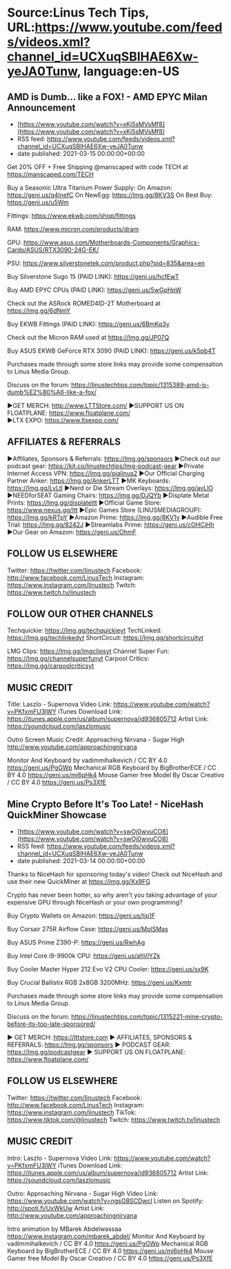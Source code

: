# Source:Linus Tech Tips, URL:https://www.youtube.com/feeds/videos.xml?channel_id=UCXuqSBlHAE6Xw-yeJA0Tunw, language:en-US

## AMD is Dumb… like a FOX! - AMD EPYC Milan Announcement
 - [https://www.youtube.com/watch?v=xKj5sMVsMf8](https://www.youtube.com/watch?v=xKj5sMVsMf8)
 - RSS feed: https://www.youtube.com/feeds/videos.xml?channel_id=UCXuqSBlHAE6Xw-yeJA0Tunw
 - date published: 2021-03-15 00:00:00+00:00

Get 20% OFF + Free Shipping @manscaped with code TECH at https://manscaped.com/TECH

Buy a Seasonic Ultra Titanium Power Supply:
On Amazon: https://geni.us/q4lnefC
On NewEgg: https://lmg.gg/8KV3S
On Best Buy: https://geni.us/u5Wm


Fittings: https://www.ekwb.com/shop/fittings

RAM: https://www.micron.com/products/dram

GPU: https://www.asus.com/Motherboards-Components/Graphics-Cards/ASUS/RTX3090-24G-EK/

PSU: https://www.silverstonetek.com/product.php?pid=835&area=en

Buy Silverstone Sugo 15 (PAID LINK): https://geni.us/hcfEwT

Buy AMD EPYC CPUs (PAID LINK): https://geni.us/5wGpHpW

Check out the ASRock ROMED4ID-2T Motherboard at https://lmg.gg/6dNmY

Buy EKWB Fittings (PAID LINK): https://geni.us/6BmKq3y

Check out the Micron RAM used at https://lmg.gg/JP07Q

Buy ASUS EKWB GeForce RTX 3090 (PAID LINK): https://geni.us/k5pb4T

Purchases made through some store links may provide some compensation to Linus Media Group.

Discuss on the forum: https://linustechtips.com/topic/1315389-amd-is-dumb%E2%80%A6-like-a-fox/


►GET MERCH: http://www.LTTStore.com/
►SUPPORT US ON FLOATPLANE: https://www.floatplane.com/  
►LTX EXPO: https://www.ltxexpo.com/   

AFFILIATES & REFERRALS
---------------------------------------------------
►Affiliates, Sponsors & Referrals: https://lmg.gg/sponsors
►Check out our podcast gear: https://kit.co/linustechtips/lmg-podcast-gear
►Private Internet Access VPN: https://lmg.gg/pialinus2
►Our Official Charging Partner Anker: https://lmg.gg/AnkerLTT
►MK Keyboards: https://lmg.gg/LyLtl
►Nerd or Die Stream Overlays: https://lmg.gg/avLlO
►NEEDforSEAT Gaming Chairs: https://lmg.gg/DJQYb
►Displate Metal Prints: https://lmg.gg/displateltt
►Official Game Store: https://www.nexus.gg/ltt
►Epic Games Store (LINUSMEDIAGROUP): https://lmg.gg/kRTpY
►Amazon Prime: https://lmg.gg/8KV1v
►Audible Free Trial: https://lmg.gg/8242J
►Streamlabs Prime: https://geni.us/cOHCiHh
►Our Gear on Amazon: https://geni.us/OhmF

FOLLOW US ELSEWHERE
---------------------------------------------------  
Twitter: https://twitter.com/linustech
Facebook: http://www.facebook.com/LinusTech
Instagram: https://www.instagram.com/linustech
Twitch: https://www.twitch.tv/linustech

FOLLOW OUR OTHER CHANNELS
---------------------------------------------------  
Techquickie: https://lmg.gg/techquickieyt
TechLinked: https://lmg.gg/techlinkedyt
ShortCircuit: https://lmg.gg/shortcircuityt

LMG Clips: https://lmg.gg/lmgclipsyt
Channel Super Fun: https://lmg.gg/channelsuperfunyt
Carpool Critics: https://lmg.gg/carpoolcriticsyt

MUSIC CREDIT
---------------------------------------------------  
Title: Laszlo - Supernova
Video Link: https://www.youtube.com/watch?v=PKfxmFU3lWY
iTunes Download Link: https://itunes.apple.com/us/album/supernova/id936805712
Artist Link: https://soundcloud.com/laszlomusic

Outro Screen Music Credit: Approaching Nirvana - Sugar High http://www.youtube.com/approachingnirvana

Monitor And Keyboard by vadimmihalkevich / CC BY 4.0  https://geni.us/PgGWp
Mechanical RGB Keyboard by BigBrotherECE / CC BY 4.0 https://geni.us/mj6pHk4
Mouse Gamer free Model By Oscar Creativo / CC BY 4.0 https://geni.us/Ps3XfE

## Mine Crypto Before It's Too Late! - NiceHash QuickMiner Showcase
 - [https://www.youtube.com/watch?v=swOj0wvuCO8](https://www.youtube.com/watch?v=swOj0wvuCO8)
 - RSS feed: https://www.youtube.com/feeds/videos.xml?channel_id=UCXuqSBlHAE6Xw-yeJA0Tunw
 - date published: 2021-03-14 00:00:00+00:00

Thanks to NiceHash for sponsoring today's video! Check out NiceHash and use their new QuickMiner at https://lmg.gg/Xx9FG

Crypto has never been hotter, so why aren't you taking advantage of your expensive GPU through NiceHash or your own programming?


Buy Crypto Wallets on Amazon: https://geni.us/tjp1F

Buy Corsair 275R Airflow Case: https://geni.us/MplSMas

Buy ASUS Prime Z390-P: https://geni.us/RwhAg

Buy Intel Core i9-9900k CPU: https://geni.us/ahVlYZk

Buy Cooler Master Hyper 212 Evo V2 CPU Cooler: https://geni.us/sx9K

Buy Crucial Ballistix RGB 2x8GB 3200MHz: https://geni.us/Kxmtr

Purchases made through some store links may provide some compensation to Linus Media Group.

Discuss on the forum: https://linustechtips.com/topic/1315221-mine-crypto-before-its-too-late-sponsored/

► GET MERCH: https://lttstore.com
► AFFILIATES, SPONSORS & REFERRALS: https://lmg.gg/sponsors
► PODCAST GEAR: https://lmg.gg/podcastgear
► SUPPORT US ON FLOATPLANE: https://www.floatplane.com/

FOLLOW US ELSEWHERE
---------------------------------------------------  
Twitter: https://twitter.com/linustech
Facebook: http://www.facebook.com/LinusTech
Instagram: https://www.instagram.com/linustech
TikTok: https://www.tiktok.com/@linustech
Twitch: https://www.twitch.tv/linustech

MUSIC CREDIT
---------------------------------------------------
Intro: Laszlo - Supernova
Video Link: https://www.youtube.com/watch?v=PKfxmFU3lWY
iTunes Download Link: https://itunes.apple.com/us/album/supernova/id936805712
Artist Link: https://soundcloud.com/laszlomusic

Outro: Approaching Nirvana - Sugar High
Video Link: https://www.youtube.com/watch?v=ngsGBSCDwcI
Listen on Spotify: http://spoti.fi/UxWkUw
Artist Link: http://www.youtube.com/approachingnirvana

Intro animation by MBarek Abdelwassaa https://www.instagram.com/mbarek_abdel/
Monitor And Keyboard by vadimmihalkevich / CC BY 4.0  https://geni.us/PgGWp
Mechanical RGB Keyboard by BigBrotherECE / CC BY 4.0 https://geni.us/mj6pHk4
Mouse Gamer free Model By Oscar Creativo / CC BY 4.0 https://geni.us/Ps3XfE

